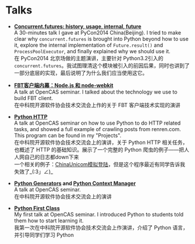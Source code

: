 Talks
==

* [**Concurrent.futures: history, usage, internal, future**][6]  
A 30-minutes talk I gave at PyCon2014 China(Beijing). I tried to make clear why `concurrent.futures` is brought into Python beyond how to use it, explore the internal implementation of `Future.result()` and `ProcessPoolExecutor`, and finally explained why we should use it.    
在 PyCon2014 北京场做的主题演讲，主要针对 Python3.2引入的 `concurrent.futures`。我试图理清这个模块被引入的前因后果，同时也讲到了一部分底层的实现，最后说明了为什么我们应当使用这它。   

* [**FBT客户端内幕：Node.js 和 node-webkit**][5]  
A talk at OpenCAS seminar. I talked about the technology we use to build FBT client.    
在中科院开源软件协会技术交流会上作的关于 FBT 客户端技术实现的演讲  

* [**Python HTTP**][3]  
A talk at OpenCAS seminar on how to use Python to do HTTP related tasks, and showed a full example of crawling posts from renren.com. This program can be found in my "Projects".  
在中科院开源软件协会技术交流会上的演讲，关于 Python HTTP 相关任务，也概述了 HTTP 的基础知识。展示了一个完整的 Python 爬虫的例子——把人人网自己的日志都down下来   
一个相关的例子：[ChinaUnicom模拟登陆][4]，但是这个程序最近有同学告诉我失效了_(:3」∠)_

* **[Python Generators][1] and [Python Context Manager][2]**  
A talk at OpenCAS seminar.   
在中科院开源软件协会技术交流会上的演讲

* [**Python First Class**][0]  
My first talk at OpenCAS seminar. I introduced Python to students told them how to start learning it.  
我第一次在中科院开源软件协会技术交流会上作演讲，介绍了 Python 语言，并引导同学们学习 Python

[0]: http://www.laike9m.com/slides/Python.pdf  
[1]: http://www.laike9m.com/slides/Python%20Generators.pdf  
[2]: http://www.laike9m.com/slides/Python%20Context%20Manager.pdf  
[3]: http://www.laike9m.com/slides/Python%20HTTP.pdf  
[4]: http://www.laike9m.com/slides/ChinaUnicom模拟登陆.pdf  
[5]: http://www.laike9m.com/slides/node-and-nw.pdf  
[6]: http://www.laike9m.com/slides/PyCon2014-cf-laike9m.pdf  
